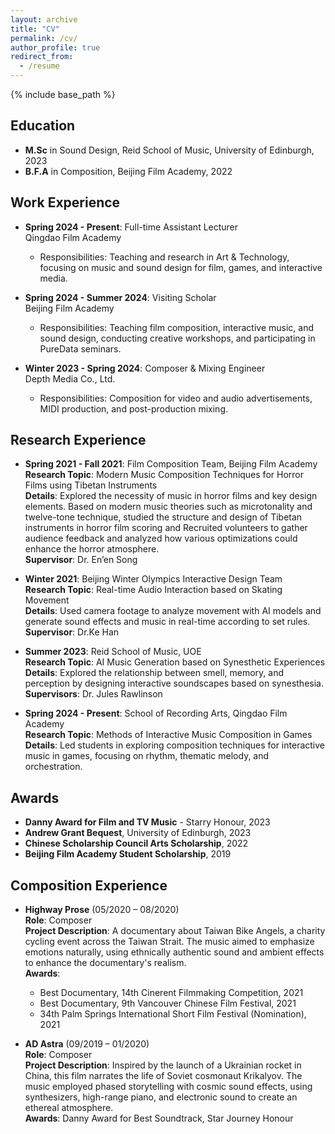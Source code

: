```yaml
---
layout: archive
title: "CV"
permalink: /cv/
author_profile: true
redirect_from:
  - /resume
---
```


{% include base_path %}


## Education
- **M.Sc** in Sound Design, Reid School of Music, University of Edinburgh, 2023  
- **B.F.A** in Composition, Beijing Film Academy, 2022  

## Work Experience
- **Spring 2024 - Present**: Full-time Assistant Lecturer  
  Qingdao Film Academy  
  - Responsibilities: Teaching and research in Art & Technology, focusing on music and sound design for film, games, and interactive media.

- **Spring 2024 - Summer 2024**: Visiting Scholar  
  Beijing Film Academy  
  - Responsibilities: Teaching film composition, interactive music, and sound design, conducting creative workshops, and participating in PureData seminars.

- **Winter 2023 - Spring 2024**: Composer & Mixing Engineer  
  Depth Media Co., Ltd.  
  - Responsibilities: Composition for video and audio advertisements, MIDI production, and post-production mixing.

## Research Experience
- **Spring 2021 - Fall 2021**: Film Composition Team, Beijing Film Academy  
  **Research Topic**: Modern Music Composition Techniques for Horror Films using Tibetan Instruments  
  **Details**:   Explored the necessity of music in horror films and key design elements.  Based on modern music theories such as microtonality and twelve-tone technique, studied the structure and design of Tibetan instruments in horror film scoring and Recruited volunteers to gather audience feedback and analyzed how various optimizations could enhance the horror atmosphere.  
  **Supervisor**: Dr. En’en Song
- **Winter 2021**: Beijing Winter Olympics Interactive Design Team  
  **Research Topic**: Real-time Audio Interaction based on Skating Movement  
  **Details**: Used camera footage to analyze movement with AI models and generate sound effects and music in real-time according to set rules.  
  **Supervisor**: Dr.Ke Han

- **Summer 2023**: Reid School of Music, UOE  
  **Research Topic**: AI Music Generation based on Synesthetic Experiences  
  **Details**: Explored the relationship between smell, memory, and perception by designing interactive soundscapes based on synesthesia.  
  **Supervisors**: Dr. Jules Rawlinson

- **Spring 2024 - Present**: School of Recording Arts, Qingdao Film Academy  
  **Research Topic**: Methods of Interactive Music Composition in Games  
  **Details**: Led students in exploring composition techniques for interactive music in games, focusing on rhythm, thematic melody, and orchestration.

## Awards
- **Danny Award for Film and TV Music** - Starry Honour, 2023  
- **Andrew Grant Bequest**, University of Edinburgh, 2023  
- **Chinese Scholarship Council Arts Scholarship**, 2022  
- **Beijing Film Academy Student Scholarship**, 2019  

## Composition Experience
- **Highway Prose** (05/2020 – 08/2020)  
  **Role**: Composer  
  **Project Description**: A documentary about Taiwan Bike Angels, a charity cycling event across the Taiwan Strait. The music aimed to emphasize emotions naturally, using ethnically authentic sound and ambient effects to enhance the documentary's realism.  
  **Awards**:  
  - Best Documentary, 14th Cinerent Filmmaking Competition, 2021  
  - Best Documentary, 9th Vancouver Chinese Film Festival, 2021  
  - 34th Palm Springs International Short Film Festival (Nomination), 2021  

- **AD Astra** (09/2019 – 01/2020)  
  **Role**: Composer  
  **Project Description**: Inspired by the launch of a Ukrainian rocket in China, this film narrates the life of Soviet cosmonaut Krikalyov. The music employed phased storytelling with cosmic sound effects, using synthesizers, high-range piano, and electronic sound to create an ethereal atmosphere.  
  **Awards**: Danny Award for Best Soundtrack, Star Journey Honour  

